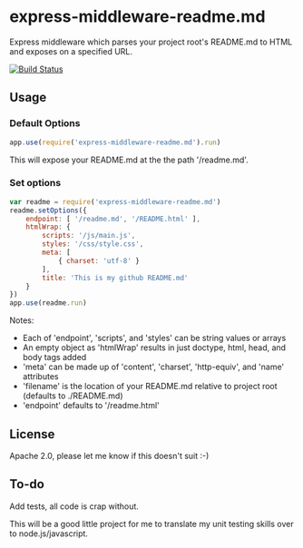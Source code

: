 # express-middleware-readme.md

Express middleware which parses your project root's README.md to HTML and exposes on a specified URL.

[![Build Status](https://secure.travis-ci.org/lloydwatkin/express-middleware-readme.md.png)](http://travis-ci.org/lloydwatkin/express-middleware-readme.md)

## Usage 

### Default Options 

```javaScript
app.use(require('express-middleware-readme.md').run)
```

This will expose your README.md at the the path '/readme.md'.

### Set options

```javaScript
var readme = require('express-middleware-readme.md')
readme.setOptions({
    endpoint: [ '/readme.md', '/README.html' ],
    htmlWrap: {
        scripts: '/js/main.js',
        styles: '/css/style.css',
        meta: [
            { charset: 'utf-8' }
        ],
        title: 'This is my github README.md'
    }
})
app.use(readme.run)
```

Notes: 

* Each of 'endpoint', 'scripts', and 'styles' can be string values or arrays
* An empty object as 'htmlWrap' results in just doctype, html, head, and body tags added
* 'meta' can be made up of 'content', 'charset', 'http-equiv', and 'name' attributes
* 'filename' is the location of your README.md relative to project root (defaults to ./README.md)
* 'endpoint' defaults to '/readme.html'

## License

Apache 2.0, please let me know if this doesn't suit :-)

## To-do

Add tests, all code is crap without.

This will be a good little project for me to translate my unit testing skills over to node.js/javascript.
